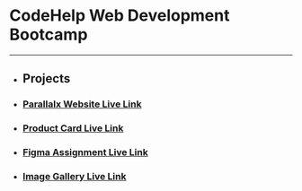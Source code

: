 # CodeHelp Web Development Bootcamp

---

- ## Projects
- ### [Parallalx Website Live Link](https://codehelp-parallalx-website.netlify.app/)
- ### [Product Card Live Link](https://codehelp-product-card-homework.netlify.app/)
- ### [Figma Assignment Live Link](https://code-help-figma-assignment-homework.netlify.app/)
- ### [Image Gallery Live Link](https://code-help-image-gallery-home-work.netlify.app/)



